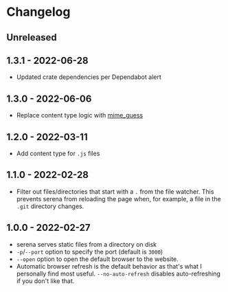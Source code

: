 # Changelog

## Unreleased

## 1.3.1 - 2022-06-28

- Updated crate dependencies per Dependabot alert

## 1.3.0 - 2022-06-06

- Replace content type logic with [mime_guess](https://github.com/abonander/mime_guess)

## 1.2.0 - 2022-03-11

- Add content type for `.js` files

## 1.1.0 - 2022-02-28

- Filter out files/directories that start with a `.` from the file watcher. This prevents serena from reloading the page when, for example, a file in the `.git` directory changes.

## 1.0.0 - 2022-02-27

- serena serves static files from a directory on disk
- `-p`/`--port` option to specify the port (default is `3000`)
- `--open` option to open the default browser to the website.
- Automatic browser refresh is the default behavior as that's what I personally find most useful. `--no-auto-refresh` disables auto-refreshing if you don't like that.
